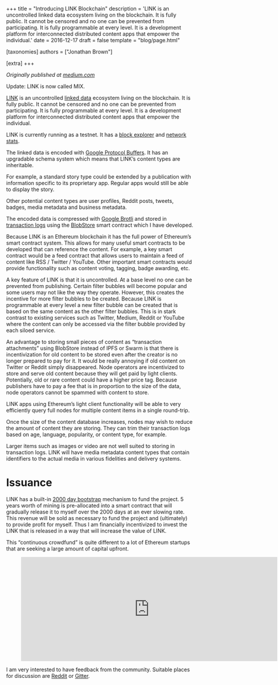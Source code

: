+++
title = "Introducing LINK Blockchain"
description = 'LINK is an uncontrolled linked data ecosystem living on the blockchain. It is fully public. It cannot be censored and no one can be prevented from participating. It is fully programmable at every level. It is a development platform for interconnected distributed content apps that empower the individual.'
date = 2016-12-17
draft = false
template = "blog/page.html"

[taxonomies]
authors = ["Jonathan Brown"]

[extra]
+++

*Originally published at [medium.com](https://medium.com/mix-blockchain/introducing-link-blockchain-b447576ff438)*

<p id="bed3" class="pw-post-body-paragraph lz ma fr mb b mc md me mf mg mh mi mj mk ml mm mn mo mp mq mr ms mt mu mv mw fk bj" data-selectable-paragraph="">Update: LINK is now called MIX.</p><p id="1420" class="pw-post-body-paragraph lz ma fr mb b mc md me mf mg mh mi mj mk ml mm mn mo mp mq mr ms mt mu mv mw fk bj" data-selectable-paragraph=""><a class="af mx" href="https://www.mix-blockchain.org/" rel="noopener ugc nofollow" target="_blank">LINK</a> is an uncontrolled <a class="af mx" href="https://en.wikipedia.org/wiki/Linked_data" rel="noopener ugc nofollow" target="_blank">linked data</a> ecosystem living on the blockchain. It is fully public. It cannot be censored and no one can be prevented from participating. It is fully programmable at every level. It is a development platform for interconnected distributed content apps that empower the individual.</p><p id="a31f" class="pw-post-body-paragraph lz ma fr mb b mc md me mf mg mh mi mj mk ml mm mn mo mp mq mr ms mt mu mv mw fk bj" data-selectable-paragraph="">LINK is currently running as a testnet. It has a <a class="af mx" href="https://blocks.mix-blockchain.org" rel="noopener ugc nofollow" target="_blank">block explorer</a> and <a class="af mx" href="https://stats.mix-blockchain.org/" rel="noopener ugc nofollow" target="_blank">network stats</a>.</p><p id="460c" class="pw-post-body-paragraph lz ma fr mb b mc md me mf mg mh mi mj mk ml mm mn mo mp mq mr ms mt mu mv mw fk bj" data-selectable-paragraph="">The linked data is encoded with <a class="af mx" href="https://developers.google.com/protocol-buffers/" rel="noopener ugc nofollow" target="_blank">Google Protocol Buffers</a>. It has an upgradable schema system which means that LINK’s content types are inheritable.</p><p id="cf2f" class="pw-post-body-paragraph lz ma fr mb b mc md me mf mg mh mi mj mk ml mm mn mo mp mq mr ms mt mu mv mw fk bj" data-selectable-paragraph="">For example, a standard story type could be extended by a publication with information specific to its proprietary app. Regular apps would still be able to display the story.</p><p id="a33e" class="pw-post-body-paragraph lz ma fr mb b mc md me mf mg mh mi mj mk ml mm mn mo mp mq mr ms mt mu mv mw fk bj" data-selectable-paragraph="">Other potential content types are user profiles, Reddit posts, tweets, badges, media metadata and business metadata.</p><p id="69c1" class="pw-post-body-paragraph lz ma fr mb b mc md me mf mg mh mi mj mk ml mm mn mo mp mq mr ms mt mu mv mw fk bj" data-selectable-paragraph="">The encoded data is compressed with <a class="af mx" href="https://en.wikipedia.org/wiki/Brotli" rel="noopener ugc nofollow" target="_blank">Google Brotli</a> and stored in <a class="af mx" href="http://solidity.readthedocs.io/en/develop/contracts.html#events" rel="noopener ugc nofollow" target="_blank">transaction logs</a> using the <a class="af mx" href="http://docs.link-blockchain.org/projects/blobstore/en/latest/" rel="noopener ugc nofollow" target="_blank">BlobStore</a> smart contract which I have developed.</p><p id="0c73" class="pw-post-body-paragraph lz ma fr mb b mc md me mf mg mh mi mj mk ml mm mn mo mp mq mr ms mt mu mv mw fk bj" data-selectable-paragraph="">Because LINK is an Ethereum blockchain it has the full power of Ethereum’s smart contract system. This allows for many useful smart contracts to be developed that can reference the content. For example, a key smart contract would be a feed contract that allows users to maintain a feed of content like RSS / Twitter / YouTube. Other important smart contracts would provide functionality such as content voting, tagging, badge awarding, etc.</p><p id="83b1" class="pw-post-body-paragraph lz ma fr mb b mc md me mf mg mh mi mj mk ml mm mn mo mp mq mr ms mt mu mv mw fk bj" data-selectable-paragraph="">A key feature of LINK is that it is uncontrolled. At a base level no one can be prevented from publishing. Certain filter bubbles will become popular and some users may not like the way they operate. However, this creates the incentive for more filter bubbles to be created. Because LINK is programmable at every level a new filter bubble can be created that is based on the same content as the other filter bubbles. This is in stark contrast to existing services such as Twitter, Medium, Reddit or YouTube where the content can only be accessed via the filter bubble provided by each siloed service.</p><p id="cb2d" class="pw-post-body-paragraph lz ma fr mb b mc md me mf mg mh mi mj mk ml mm mn mo mp mq mr ms mt mu mv mw fk bj" data-selectable-paragraph="">An advantage to storing small pieces of content as “transaction attachments” using BlobStore instead of IPFS or Swarm is that there is incentivization for old content to be stored even after the creator is no longer prepared to pay for it. It would be really annoying if old content on Twitter or Reddit simply disappeared. Node operators are incentivized to store and serve old content because they will get paid by light clients. Potentially, old or rare content could have a higher price tag. Because publishers have to pay a fee that is in proportion to the size of the data, node operators cannot be spammed with content to store.</p><p id="3f8c" class="pw-post-body-paragraph lz ma fr mb b mc md me mf mg mh mi mj mk ml mm mn mo mp mq mr ms mt mu mv mw fk bj" data-selectable-paragraph="">LINK apps using Ethereum’s light client functionality will be able to very efficiently query full nodes for multiple content items in a single round-trip.</p><p id="a4c8" class="pw-post-body-paragraph lz ma fr mb b mc md me mf mg mh mi mj mk ml mm mn mo mp mq mr ms mt mu mv mw fk bj" data-selectable-paragraph="">Once the size of the content database increases, nodes may wish to reduce the amount of content they are storing. They can trim their transaction logs based on age, language, popularity, or content type, for example.</p><p id="6b92" class="pw-post-body-paragraph lz ma fr mb b mc md me mf mg mh mi mj mk ml mm mn mo mp mq mr ms mt mu mv mw fk bj" data-selectable-paragraph="">Larger items such as images or video are not well suited to storing in transaction logs. LINK will have media metadata content types that contain identifiers to the actual media in various fidelities and delivery systems.</p><h1 id="8552" class="my mz fr be na nb nc nd ne nf ng nh ni nj nk nl nm nn no np nq nr ns nt nu nv bj" data-selectable-paragraph="">Issuance</h1><p id="2435" class="pw-post-body-paragraph lz ma fr mb b mc nw me mf mg nx mi mj mk ny mm mn mo nz mq mr ms oa mu mv mw fk bj" data-selectable-paragraph="">LINK has a built-in <a class="af mx" href="http://docs.link-blockchain.org/en/latest/issuance.html" rel="noopener ugc nofollow" target="_blank">2000 day bootstrap</a> mechanism to fund the project. 5 years worth of mining is pre-allocated into a smart contract that will gradually release it to myself over the 2000 days at an ever slowing rate. This revenue will be sold as necessary to fund the project and (ultimately) to provide profit for myself. Thus I am financially incentivized to invest the LINK that is released in a way that will increase the value of LINK.</p><p id="97e6" class="pw-post-body-paragraph lz ma fr mb b mc md me mf mg mh mi mj mk ml mm mn mo mp mq mr ms mt mu mv mw fk bj" data-selectable-paragraph="">This “continuous crowdfund” is quite different to a lot of Ethereum startups that are seeking a large amount of capital upfront.</p><figure class="ob oc od oe of og"><div class="oh ib l ee"><div class="oi oj l"><iframe src="https://cdn.embedly.com/widgets/media.html?src=%2F%2Fembed.chartblocks.com%2F1.0%2F%3Fc%3D583556329973d2de6f22b179%26t%3D9c8a2ec16e7f9ea&amp;url=https%3A%2F%2Fpublic.chartblocks.com%2Fc%2F583556329973d2de6f22b179%3Ft%3D9c8a2ec16e7f9ea&amp;image=http%3A%2F%2Fd3ugvbs94d921r.cloudfront.net%2F583556329973d2de6f22b179.png&amp;key=d04bfffea46d4aeda930ec88cc64b87c&amp;type=text%2Fhtml&amp;schema=chartblocks" allowfullscreen="" frameborder="0" height="280" width="690" title="Link issuance" class="eo n ff dy bg" scrolling="no"></iframe></div></div></figure><div class="ab ca ok ol om on" role="separator"><span class="oo bx bl op oq or"></span><span class="oo bx bl op oq or"></span><span class="oo bx bl op oq"></span></div><div class="fk fl fm fn fo"><div class="ab ca"><div class="ch bg ew ex ey ez"><p id="d2cb" class="pw-post-body-paragraph lz ma fr mb b mc md me mf mg mh mi mj mk ml mm mn mo mp mq mr ms mt mu mv mw fk bj" data-selectable-paragraph="">I am very interested to have feedback from the community. Suitable places for discussion are <a class="af mx" href="https://www.reddit.com/r/mix_blockchain/" rel="noopener ugc nofollow" target="_blank">Reddit</a> or <a class="af mx" href="https://gitter.im/mix-blockchain" rel="noopener ugc nofollow" target="_blank">Gitter</a>.</p>
